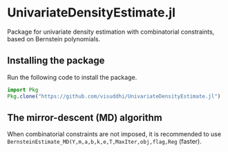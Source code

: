 # UnivariateDensityEstimate.jl

Package for univariate density estimation with combinatorial constraints, based on Bernstein polynomials. 

<h2> Installing the package </h2>

Run the following code to install the package.


```julia
import Pkg
Pkg.clone("https://github.com/visuddhi/UnivariateDensityEstimate.jl")
```

<h2> The mirror-descent (MD) algorithm </h2>
When combinatorial constraints are not imposed, it is recommended to use <code> BernsteinEstimate_MD(Y,m,a,b,k,e,T,MaxIter,obj,flag,Reg</code> (faster).


